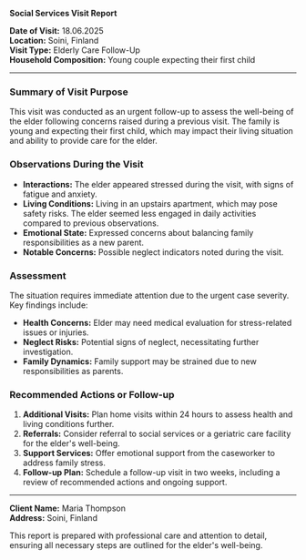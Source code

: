 

**Social Services Visit Report**

**Date of Visit:** 18.06.2025  
**Location:** Soini, Finland  
**Visit Type:** Elderly Care Follow-Up  
**Household Composition:** Young couple expecting their first child  

---

### Summary of Visit Purpose

This visit was conducted as an urgent follow-up to assess the well-being of the elder following concerns raised during a previous visit. The family is young and expecting their first child, which may impact their living situation and ability to provide care for the elder.

### Observations During the Visit

- **Interactions:** The elder appeared stressed during the visit, with signs of fatigue and anxiety.
- **Living Conditions:** Living in an upstairs apartment, which may pose safety risks. The elder seemed less engaged in daily activities compared to previous observations.
- **Emotional State:** Expressed concerns about balancing family responsibilities as a new parent.
- **Notable Concerns:** Possible neglect indicators noted during the visit.

### Assessment

The situation requires immediate attention due to the urgent case severity. Key findings include:

- **Health Concerns:** Elder may need medical evaluation for stress-related issues or injuries.
- **Neglect Risks:** Potential signs of neglect, necessitating further investigation.
- **Family Dynamics:** Family support may be strained due to new responsibilities as parents.

### Recommended Actions or Follow-up

1. **Additional Visits:** Plan home visits within 24 hours to assess health and living conditions further.
2. **Referrals:** Consider referral to social services or a geriatric care facility for the elder's well-being.
3. **Support Services:** Offer emotional support from the caseworker to address family stress.
4. **Follow-up Plan:** Schedule a follow-up visit in two weeks, including a review of recommended actions and ongoing support.

---

**Client Name:** Maria Thompson  
**Address:** Soini, Finland  

This report is prepared with professional care and attention to detail, ensuring all necessary steps are outlined for the elder's well-being.